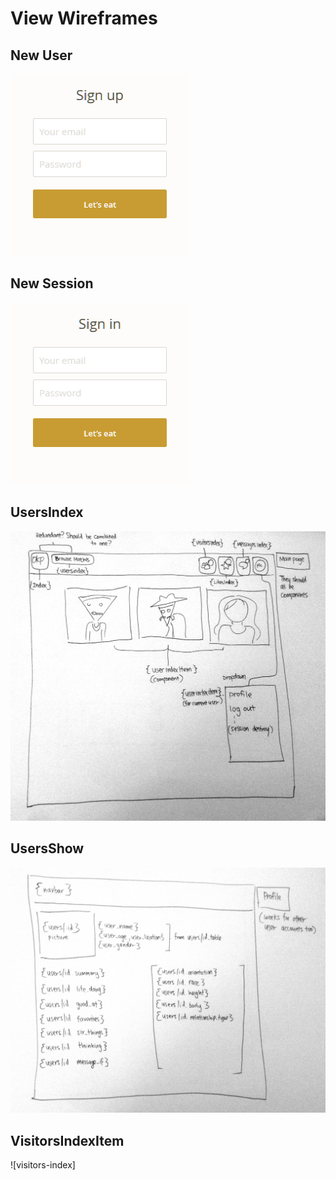# View Wireframes

## New User
![new-user]

## New Session
![new-session]

## UsersIndex
![users-index]

## UsersShow
![users-show]

## VisitorsIndexItem
![visitors-index]

[new-user]: ./wireframes/signup-wireframe.png
[new-session]: ./wireframes/signin-wireframe.png
[users-index]: ./wireframes/users_index_wire.jpg
[users-show]: ./wireframes/users_index_item_wire.jpg
[messages-index]: ./wireframes/messages_index_wire.jpg
